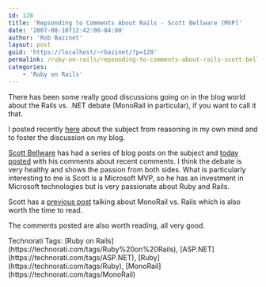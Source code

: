 ```yaml
---
id: 128
title: 'Repsonding to Comments About Rails - Scott Bellware [MVP]'
date: '2007-08-10T12:42:00-04:00'
author: 'Rob Bazinet'
layout: post
guid: 'https://localhost/~rbazinet/?p=128'
permalink: /ruby-on-rails/repsonding-to-comments-about-rails-scott-bellware-mvp/
categories:
    - 'Ruby on Rails'
---
```


There has been some really good discussions going on in the blog world about the Rails vs. .NET debate (MonoRail in particular), if you want to call it that.

I posted recently [here](https://rbazinet.wordpress.com/2007/08/01/why-not-just-use-ruby-on-rails/) about the subject from reasoning in my own mind and to foster the discussion on my blog.

[Scott Bellware](https://codebetter.com/blogs/scott.bellware/default.aspx) has had a series of blog posts on the subject and [today posted](https://codebetter.com/blogs/scott.bellware/archive/2007/08/10/166637.aspx) with his comments about recent comments. I think the debate is very healthy and shows the passion from both sides. What is particularly interesting to me is Scott is a Microsoft MVP, so he has an investment in Microsoft technologies but is very passionate about Ruby and Rails.

Scott has a [previous post](https://codebetter.com/blogs/scott.bellware/archive/2007/08/07/166539.aspx) talking about MonoRail vs. Rails which is also worth the time to read.

The comments posted are also worth reading, all very good.

<div class="wlWriterSmartContent" style="display:inline;float:none;margin:0;padding:0;">Technorati Tags: [Ruby on Rails](https://technorati.com/tags/Ruby%20on%20Rails), [ASP.NET](https://technorati.com/tags/ASP.NET), [Ruby](https://technorati.com/tags/Ruby), [MonoRail](https://technorati.com/tags/MonoRail)</div>